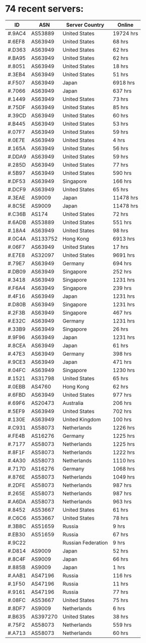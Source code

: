 # 74 recent servers:

| ID | ASN | Server Country | Online |
| ------ | ------ | ------ | ------ |
| #.9AC4 | AS53889 | United States | 19724 hrs |
| #.6EF8 | AS63949 | United States | 68 hrs |
| #.D363 | AS63949 | United States | 62 hrs |
| #.BA95 | AS63949 | United States | 62 hrs |
| #.8051 | AS63949 | United States | 18 hrs |
| #.3EB4 | AS63949 | United States | 51 hrs |
| #.F507 | AS63949 | Japan | 6918 hrs |
| #.7066 | AS63949 | Japan | 637 hrs |
| #.1449 | AS63949 | United States | 73 hrs |
| #.75DF | AS63949 | United States | 85 hrs |
| #.39CD | AS63949 | United States | 60 hrs |
| #.B445 | AS63949 | United States | 53 hrs |
| #.07F7 | AS63949 | United States | 59 hrs |
| #.0E7E | AS63949 | United States | 4 hrs |
| #.165A | AS63949 | United States | 56 hrs |
| #.DDA9 | AS63949 | United States | 59 hrs |
| #.285D | AS63949 | United States | 77 hrs |
| #.5B97 | AS63949 | United States | 590 hrs |
| #.DF53 | AS63949 | Singapore | 166 hrs |
| #.DCF9 | AS63949 | United States | 65 hrs |
| #.3EAE | AS9009 | Japan | 11478 hrs |
| #.8C5E | AS9009 | Japan | 11478 hrs |
| #.C36B | AS174 | United States | 72 hrs |
| #.6ADB | AS53889 | United States | 551 hrs |
| #.18A4 | AS63949 | United States | 98 hrs |
| #.0C4A | AS133752 | Hong Kong | 6913 hrs |
| #.06F7 | AS63949 | United States | 17 hrs |
| #.E7E8 | AS32097 | United States | 9691 hrs |
| #.79E7 | AS63949 | Germany | 694 hrs |
| #.DB09 | AS63949 | Singapore | 252 hrs |
| #.3418 | AS63949 | Singapore | 1231 hrs |
| #.F6A4 | AS63949 | Singapore | 239 hrs |
| #.4F16 | AS63949 | Japan | 1231 hrs |
| #.D80B | AS63949 | Singapore | 1231 hrs |
| #.2F3B | AS63949 | Singapore | 467 hrs |
| #.E32C | AS63949 | Germany | 1231 hrs |
| #.33B9 | AS63949 | Singapore | 26 hrs |
| #.9F96 | AS63949 | Japan | 1231 hrs |
| #.8CEA | AS63949 | Japan | 61 hrs |
| #.47E3 | AS63949 | Germany | 398 hrs |
| #.9CE3 | AS63949 | Japan | 471 hrs |
| #.04FC | AS63949 | Singapore | 1230 hrs |
| #.1521 | AS31798 | United States | 65 hrs |
| #.0EBB | AS4760 | Hong Kong | 62 hrs |
| #.6FBD | AS63949 | United States | 977 hrs |
| #.69F6 | AS20473 | Australia | 206 hrs |
| #.5EF9 | AS63949 | United States | 702 hrs |
| #.130E | AS63949 | United Kingdom | 100 hrs |
| #.C931 | AS58073 | Netherlands | 1226 hrs |
| #.FE4B | AS16276 | Germany | 1225 hrs |
| #.7177 | AS58073 | Netherlands | 1225 hrs |
| #.8F1F | AS58073 | Netherlands | 1222 hrs |
| #.4A30 | AS58073 | Netherlands | 1110 hrs |
| #.717D | AS16276 | Germany | 1068 hrs |
| #.876E | AS58073 | Netherlands | 1049 hrs |
| #.2DFE | AS58073 | Netherlands | 987 hrs |
| #.265E | AS58073 | Netherlands | 987 hrs |
| #.A6DA | AS58073 | Netherlands | 963 hrs |
| #.8452 | AS53667 | United States | 61 hrs |
| #.C6C6 | AS53667 | United States | 78 hrs |
| #.3B8C | AS51659 | Russia | 9 hrs |
| #.EB30 | AS51659 | Russia | 67 hrs |
| #.9C22 |  | Russian Federation | 9 hrs |
| #.D814 | AS9009 | Japan | 52 hrs |
| #.8C4F | AS9009 | Japan | 66 hrs |
| #.885B | AS9009 | Japan | 1 hrs |
| #.AAB1 | AS47196 | Russia | 116 hrs |
| #.1F50 | AS47196 | Russia | 11 hrs |
| #.9161 | AS47196 | Russia | 77 hrs |
| #.08FC | AS53667 | United States | 75 hrs |
| #.8DF7 | AS9009 | Netherlands | 6 hrs |
| #.B635 | AS397270 | United States | 38 hrs |
| #.75F2 | AS58073 | Netherlands | 559 hrs |
| #.A713 | AS58073 | Netherlands | 60 hrs |

